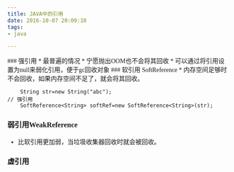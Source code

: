 ```yaml
---
title: JAVA中的引用
date: 2016-10-07 20:09:10
tags:
- java

---
```

<font style="font-family:微软雅黑">
### 强引用
* 最普遍的情况
* 宁愿抛出OOM也不会将其回收
* 可以通过将引用设置为null来弱化引用，便于gc回收对象
### 软引用 SoftReference
* 内存空间足够时不会回收，如果内存空间不足了，就会将其回收。

		String str=new String("abc");                                     // 强引用  
		SoftReference<String> softRef=new SoftReference<String>(str);  

### 弱引用WeakReference
* 比软引用更加弱，当垃圾收集器回收时就会被回收。
### 虚引用
